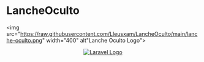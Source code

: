 # LancheOculto

<img src="https://raw.githubusercontent.com/Lleusxam/LancheOculto/main/lanche-oculto.png" width="400" alt"Lanche Oculto Logo">


<p align="center"><a href="https://laravel.com" target="_blank"><img src="https://raw.githubusercontent.com/laravel/art/master/logo-lockup/5%20SVG/2%20CMYK/1%20Full%20Color/laravel-logolockup-cmyk-red.svg" width="400" alt="Laravel Logo"></a></p>
